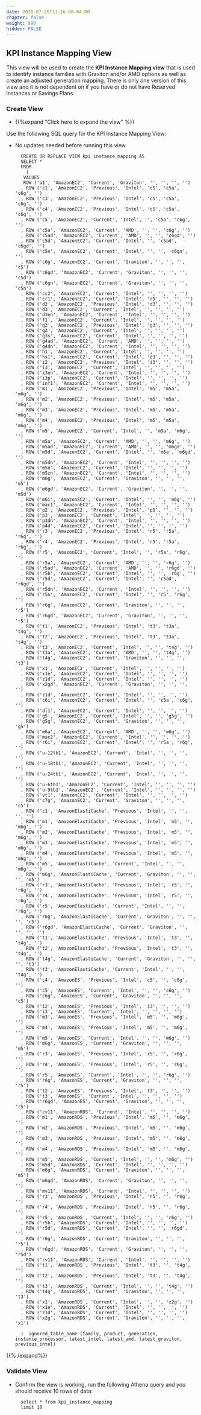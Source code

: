 ```yaml
---
date: 2020-07-26T11:16:08-04:00
chapter: false
weight: 999
hidden: FALSE
---
```




## KPI Instance Mapping View
This view will be used to create the **KPI Instance Mapping view** that is used to identify instance families with Graviton and/or AMD options as well as create an adjusted generation mapping. There is only one version of this view and it is not dependent on if you have or do not have Reserved Instances or Savings Plans.      


### Create View
- {{%expand "Click here to expand the view" %}}

Use the following SQL query for the KPI Instance Mapping View: 
- No updates needed before running this view 
	
		CREATE OR REPLACE VIEW kpi_instance_mapping AS 
		SELECT *
		FROM
		  (
		 VALUES 
		 ROW ('a1', 'AmazonEC2', 'Current', 'Graviton', '', '', '', '')
		, ROW ('c1', 'AmazonEC2', 'Previous', 'Intel', 'c5', 'c5a', 'c6g', '')
		, ROW ('c3', 'AmazonEC2', 'Previous', 'Intel', 'c5', 'c5a', 'c6g', '')
		, ROW ('c4', 'AmazonEC2', 'Previous', 'Intel', 'c5', 'c5a', 'c6g', '')
		, ROW ('c5', 'AmazonEC2', 'Current', 'Intel', '', 'c5a', 'c6g', '')
		, ROW ('c5a', 'AmazonEC2', 'Current', 'AMD', '', '', 'c6g', '')
		, ROW ('c5ad', 'AmazonEC2', 'Current', 'AMD', '', '', 'c6gd', '')
		, ROW ('c5d', 'AmazonEC2', 'Current', 'Intel', '', 'c5ad', 'c6gd', '')
		, ROW ('c5n', 'AmazonEC2', 'Current', 'Intel', '', '', 'c6gn', '')
		, ROW ('c6g', 'AmazonEC2', 'Current', 'Graviton', '', '', '', 'c5')
		, ROW ('c6gd', 'AmazonEC2', 'Current', 'Graviton', '', '', '', 'c5d')
		, ROW ('c6gn', 'AmazonEC2', 'Current', 'Graviton', '', '', '', 'c5n')
		, ROW ('cc2', 'AmazonEC2', 'Current', 'Intel', '', '', '', '')
		, ROW ('cr1', 'AmazonEC2', 'Current', 'Intel', 'r5', '', '', '')
		, ROW ('d2', 'AmazonEC2', 'Previous', 'Intel', 'd3', '', '', '')
		, ROW ('d3', 'AmazonEC2', 'Current', 'Intel', '', '', '', '')
		, ROW ('d3en', 'AmazonEC2', 'Current', 'Intel', '', '', '', '')
		, ROW ('f1', 'AmazonEC2', 'Current', 'Intel', '', '', '', '')
		, ROW ('g2', 'AmazonEC2', 'Previous', 'Intel', 'g3', '', '', '')
		, ROW ('g3', 'AmazonEC2', 'Current', 'Intel', '', '', '', '')
		, ROW ('g3s', 'AmazonEC2', 'Current', 'Intel', '', '', '', '')
		, ROW ('g4ad', 'AmazonEC2', 'Current', 'AMD', '', '', '', '')
		, ROW ('g4dn', 'AmazonEC2', 'Current', 'Intel', '', '', '', '')
		, ROW ('h1', 'AmazonEC2', 'Current', 'Intel', '', '', '', '')
		, ROW ('hs1', 'AmazonEC2', 'Current', 'Intel', 'd3', '', '', '')
		, ROW ('i2', 'AmazonEC2', 'Previous', 'Intel', 'i3', '', '', '')
		, ROW ('i3', 'AmazonEC2', 'Current', 'Intel', '', '', '', '')
		, ROW ('i3en', 'AmazonEC2', 'Current', 'Intel', '', '', '', '')
		, ROW ('i3p', 'AmazonEC2', 'Current', 'Intel', '', '', '', '')
		, ROW ('inf1', 'AmazonEC2', 'Current', 'Intel', '', '', '', '')
		, ROW ('m1', 'AmazonEC2', 'Previous', 'Intel', 'm5', 'm5a', 'm6g', '')
		, ROW ('m2', 'AmazonEC2', 'Previous', 'Intel', 'm5', 'm5a', 'm6g', '')
		, ROW ('m3', 'AmazonEC2', 'Previous', 'Intel', 'm5', 'm5a', 'm6g', '')
		, ROW ('m4', 'AmazonEC2', 'Previous', 'Intel', 'm5', 'm5a', 'm6g', '')
		, ROW ('m5', 'AmazonEC2', 'Current', 'Intel', '', 'm5a', 'm6g', '')
		, ROW ('m5a', 'AmazonEC2', 'Current', 'AMD', '', '', 'm6g', '')
		, ROW ('m5ad', 'AmazonEC2', 'Current', 'AMD', '', '', 'm6gd', '')
		, ROW ('m5d', 'AmazonEC2', 'Current', 'Intel', '', 'm5a', 'm6gd', '')
		, ROW ('m5dn', 'AmazonEC2', 'Current', 'Intel', '', '', '', '')
		, ROW ('m5n', 'AmazonEC2', 'Current', 'Intel', '', '', '', '')
		, ROW ('m5zn', 'AmazonEC2', 'Current', 'Intel', '', '', '', '')
		, ROW ('m6g', 'AmazonEC2', 'Current', 'Graviton', '', '', '', 'm5')
		, ROW ('m6gd', 'AmazonEC2', 'Current', 'Graviton', '', '', '', 'm5d')
		, ROW ('m6i', 'AmazonEC2', 'Current', 'Intel', '', '', 'm6g', '')
		, ROW ('mac1', 'AmazonEC2', 'Current', 'Intel', '', '', '', '')
		, ROW ('p2', 'AmazonEC2', 'Previous', 'Intel', 'p3', '', '', '')
		, ROW ('p3', 'AmazonEC2', 'Current', 'Intel', '', '', '', '')
		, ROW ('p3dn', 'AmazonEC2', 'Current', 'Intel', '', '', '', '')
		, ROW ('p4d', 'AmazonEC2', 'Current', 'Intel', '', '', '', '')
		, ROW ('r3', 'AmazonEC2', 'Previous', 'Intel', 'r5', 'r5a', 'r6g', '')
		, ROW ('r4', 'AmazonEC2', 'Previous', 'Intel', 'r5', 'r5a', 'r6g', '')
		, ROW ('r5', 'AmazonEC2', 'Current', 'Intel', '', 'r5a', 'r6g', '')
		, ROW ('r5a', 'AmazonEC2', 'Current', 'AMD', '', '', 'r6g', '')
		, ROW ('r5ad', 'AmazonEC2', 'Current', 'AMD', '', '', 'r6gd', '')
		, ROW ('r5b', 'AmazonEC2', 'Current', 'Intel', '', '', 'r6g', '')
		, ROW ('r5d', 'AmazonEC2', 'Current', 'Intel', '', 'r5ad', 'r6gd', '')
		, ROW ('r5dn', 'AmazonEC2', 'Current', 'Intel', '', '', '', '')
		, ROW ('r5n', 'AmazonEC2', 'Current', 'Intel', '', 'r5', 'r6g', '')
		, ROW ('r6g', 'AmazonEC2', 'Current', 'Graviton', '', '', '', 'r5')
		, ROW ('r6gd', 'AmazonEC2', 'Current', 'Graviton', '', '', '', 'r5')
		, ROW ('t1', 'AmazonEC2', 'Previous', 'Intel', 't3', 't3a', 't4g', '')
		, ROW ('t2', 'AmazonEC2', 'Previous', 'Intel', 't3', 't3a', 't4g', '')
		, ROW ('t3', 'AmazonEC2', 'Current', 'Intel', '', '', 't4g', '')
		, ROW ('t3a', 'AmazonEC2', 'Current', 'AMD', '', '', 't4g', '')
		, ROW ('t4g', 'AmazonEC2', 'Current', 'Graviton', '', '', '', 't3')
		, ROW ('x1', 'AmazonEC2', 'Current', 'Intel', '', '', '', '')
		, ROW ('x1e', 'AmazonEC2', 'Current', 'Intel', '', '', '', '')
		, ROW ('z1d', 'AmazonEC2', 'Current', 'Intel', '', '', '', '')
		, ROW ('x2gd', 'AmazonEC2', 'Current', 'Graviton', '', '', '', '')
		, ROW ('z1d', 'AmazonEC2', 'Current', 'Intel', '', '', '', '')
		, ROW ('c6i', 'AmazonEC2', 'Current', 'Intel', '', 'c5a', 'c6g', '')
		, ROW ('dl1', 'AmazonEC2', 'Current', 'Intel', '', '', '', '')
		, ROW ('g5', 'AmazonEC2', 'Current', 'Intel', '', '', 'g5g', '')
		, ROW ('g5g', 'AmazonEC2', 'Current', 'Graviton', '', '', '', 'g5')
		, ROW ('m6a', 'AmazonEC2', 'Current', 'AMD', '', '', 'm6g', '')
		, ROW ('mac2', 'AmazonEC2', 'Current', 'Intel', '', '', '', '')
		, ROW ('r6i', 'AmazonEC2', 'Current', 'Intel', '', 'r5a', 'r6g', '')
		, ROW ('u-12tb1', 'AmazonEC2', 'Current', 'Intel', '', '', '', '')
		, ROW ('u-18tb1', 'AmazonEC2', 'Current', 'Intel', '', '', '', '')
		, ROW ('u-24tb1', 'AmazonEC2', 'Current', 'Intel', '', '', '', '')
		, ROW ('u-6tb1', 'AmazonEC2', 'Current', 'Intel', '', '', '', '')
		, ROW ('u-9tb1', 'AmazonEC2', 'Current', 'Intel', '', '', '', '')
		, ROW ('vt1', 'AmazonEC2', 'Current', 'Intel', '', '', '', '')
		, ROW ('c7g', 'AmazonEC2', 'Current', 'Graviton', '', '', '', 'c5')
		, ROW ('c1', 'AmazonElastiCache', 'Previous', 'Intel', '', '', '', '')
		, ROW ('m1', 'AmazonElastiCache', 'Previous', 'Intel', 'm5', '', 'm6g', '')
		, ROW ('m2', 'AmazonElastiCache', 'Previous', 'Intel', 'm5', '', 'm6g', '')
		, ROW ('m3', 'AmazonElastiCache', 'Previous', 'Intel', 'm5', '', 'm6g', '')
		, ROW ('m4', 'AmazonElastiCache', 'Previous', 'Intel', 'm5', '', 'm6g', '')
		, ROW ('m5', 'AmazonElastiCache', 'Current', 'Intel', '', '', 'm6g', '')
		, ROW ('m6g', 'AmazonElastiCache', 'Current', 'Graviton', '', '', '', 'm5')
		, ROW ('r3', 'AmazonElastiCache', 'Previous', 'Intel', 'r5', '', 'r6g', '')
		, ROW ('r4', 'AmazonElastiCache', 'Previous', 'Intel', 'r5', '', 'r6g', '')
		, ROW ('r5', 'AmazonElastiCache', 'Current', 'Intel', '', '', 'r6g', '')
		, ROW ('r6g', 'AmazonElastiCache', 'Current', 'Graviton', '', '', '', 'r5')
		, ROW ('r6gd', 'AmazonElastiCache', 'Current', 'Graviton', '', '', '', '')
		, ROW ('t1', 'AmazonElastiCache', 'Previous', 'Intel', 't3', '', 't4g', '')
		, ROW ('t2', 'AmazonElastiCache', 'Previous', 'Intel', 't3', '', 't4g', '')
		, ROW ('t4g', 'AmazonElastiCache', 'Current', 'Graviton', '', '', '', 't3')
		, ROW ('t3', 'AmazonElastiCache', 'Current', 'Intel', '', '', 't4g', '')
		, ROW ('c4', 'AmazonES', 'Previous', 'Intel', 'c5', '', 'c6g', '')
		, ROW ('c5', 'AmazonES', 'Current', 'Intel', '', '', 'c6g', '')
		, ROW ('c6g', 'AmazonES', 'Current', 'Graviton', '', '', '', 'c5')
		, ROW ('i2', 'AmazonES', 'Previous', 'Intel', 'i3', '', '', '')
		, ROW ('i3', 'AmazonES', 'Current', 'Intel', '', '', '', '')
		, ROW ('m3', 'AmazonES', 'Previous', 'Intel', 'm5', '', 'm6g', '')
		, ROW ('m4', 'AmazonES', 'Previous', 'Intel', 'm5', '', 'm6g', '')
		, ROW ('m5', 'AmazonES', 'Current', 'Intel', '', '', 'm6g', '')
		, ROW ('m6g', 'AmazonES', 'Current', 'Graviton', '', '', '', 'm5')
		, ROW ('r3', 'AmazonES', 'Previous', 'Intel', 'r5', '', 'r6g', '')
		, ROW ('r4', 'AmazonES', 'Previous', 'Intel', 'r5', '', 'r6g', '')
		, ROW ('r5', 'AmazonES', 'Current', 'Intel', '', '', 'r6g', '')
		, ROW ('r6g', 'AmazonES', 'Current', 'Graviton', '', '', '', 'r5')
		, ROW ('t2', 'AmazonES', 'Previous', 'Intel', 't3', '', '', '')
		, ROW ('t3', 'AmazonES', 'Current', 'Intel', '', '', '', '')
		, ROW ('r6gd', 'AmazonES', 'Current', 'Graviton', '', '', '', 'r5')
		, ROW ('cv11', 'AmazonRDS', 'Current', 'Intel', '', '', '', '')
		, ROW ('m1', 'AmazonRDS', 'Previous', 'Intel', 'm5', '', 'm6g', '')
		, ROW ('m2', 'AmazonRDS', 'Previous', 'Intel', 'm5', '', 'm6g', '')
		, ROW ('m3', 'AmazonRDS', 'Previous', 'Intel', 'm5', '', 'm6g', '')
		, ROW ('m4', 'AmazonRDS', 'Previous', 'Intel', 'm5', '', 'm6g', '')
		, ROW ('m5', 'AmazonRDS', 'Current', 'Intel', '', '', 'm6g', '')
		, ROW ('m5d', 'AmazonRDS', 'Current', 'Intel', '', '', '', '')
		, ROW ('m6g', 'AmazonRDS', 'Current', 'Graviton', '', '', '', 'm5')
		, ROW ('m6gd', 'AmazonRDS', 'Current', 'Graviton', '', '', '', '')
		, ROW ('mv11', 'AmazonRDS', 'Current', 'Intel', '', '', '', '')
		, ROW ('r3', 'AmazonRDS', 'Previous', 'Intel', 'r5', '', 'r6g', '')
		, ROW ('r4', 'AmazonRDS', 'Previous', 'Intel', 'r5', '', 'r6g', '')
		, ROW ('r5', 'AmazonRDS', 'Current', 'Intel', '', '', 'r6g', '')
		, ROW ('r5b', 'AmazonRDS', 'Current', 'Intel', '', '', '', '')
		, ROW ('r5d', 'AmazonRDS', 'Current', 'Intel', '', '', 'r6gd', '')
		, ROW ('r6g', 'AmazonRDS', 'Current', 'Graviton', '', '', '', 'r5')
		, ROW ('r6gd', 'AmazonRDS', 'Current', 'Graviton', '', '', '', 'r5d')
		, ROW ('rv11', 'AmazonRDS', 'Current', 'Intel', '', '', '', '')
		, ROW ('t1', 'AmazonRDS', 'Previous', 'Intel', 't3', '', 't4g', '')
		, ROW ('t2', 'AmazonRDS', 'Previous', 'Intel', 't3', '', 't4g', '')
		, ROW ('t3', 'AmazonRDS', 'Current', 'Intel', '', '', 't4g', '')
		, ROW ('t4g', 'AmazonRDS', 'Current', 'Graviton', '', '', '', 't3')
		, ROW ('x1', 'AmazonRDS', 'Current', 'Intel', '', '', 'x2g', '')
		, ROW ('x1e', 'AmazonRDS', 'Current', 'Intel', '', '', '', '')
		, ROW ('z1d', 'AmazonRDS', 'Current', 'Intel', '', '', '', '')
		, ROW ('x2g', 'AmazonRDS', 'Current', 'Graviton', '', '', '', 'x1')

		)  ignored_table_name (family, product, generation, instance_processor, latest_intel, latest_amd, latest_graviton, previous_intel)


{{% /expand%}}



### Validate View 
- Confirm the view is working, run the following Athena query and you should receive 10 rows of data:

        select * from kpi_instance_mapping 
        limit 10
